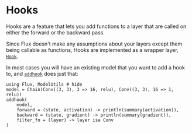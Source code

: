 # Hooks

Hooks are a feature that lets you add functions to a layer that are called on either the forward or the backward pass.

Since Flux doesn't make any assumptions about your layers except them being callable as functions, Hooks are implemented as a wrapper layer, [`Hook`](@ref).

In most cases you will have an existing model that you want to add a hook to, and [`addhook`](@ref) does just that:

```@example hooks
using Flux, ModelUtils # hide
model = Chain(Conv((3, 3), 3 => 16, relu), Conv((3, 3), 16 => 1, relu))
addhook(
    model,
    forward = (state, activation) -> println(summary(activation)),
    backward = (state, gradient) -> println(summary(gradient)),
    filter_fn = (layer) -> layer isa Conv
)
```

